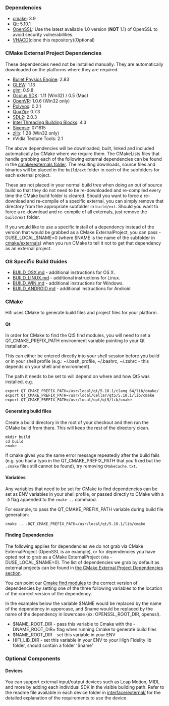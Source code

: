 ### Dependencies

- [cmake](https://cmake.org/download/):  3.9
- [Qt](https://www.qt.io/download-open-source):   5.10.1
- [OpenSSL](https://www.openssl.org/): Use the latest available 1.0 version (**NOT** 1.1) of OpenSSL to avoid security vulnerabilities.
- [VHACD](https://github.com/virneo/v-hacd)(clone this repository)(Optional)

### CMake External Project Dependencies

These dependencies need not be installed manually. They are automatically downloaded on the platforms where they are required.  
- [Bullet Physics Engine](https://github.com/bulletphysics/bullet3/releases):  2.83
- [GLEW](http://glew.sourceforge.net/):   1.13
- [glm](https://glm.g-truc.net/0.9.8/index.html):  0.9.8
- [Oculus SDK](https://developer.oculus.com/downloads/):   1.11 (Win32) / 0.5 (Mac)
- [OpenVR](https://github.com/ValveSoftware/openvr):   1.0.6 (Win32 only)
- [Polyvox](http://www.volumesoffun.com/):   0.2.1
- [QuaZip](https://sourceforge.net/projects/quazip/files/quazip/):   0.7.3
- [SDL2](https://www.libsdl.org/download-2.0.php):   2.0.3
- [Intel Threading Building Blocks](https://www.threadingbuildingblocks.org/):   4.3
- [Sixense](http://sixense.com/):   071615
- [zlib](http://www.zlib.net/):   1.28 (Win32 only)
- nVidia Texture Tools:   2.1

The above dependencies will be downloaded, built, linked and included automatically by CMake where we require them. The CMakeLists files that handle grabbing each of the following external dependencies can be found in the [cmake/externals folder](cmake/externals). The resulting downloads, source files and binaries will be placed in the `build/ext` folder in each of the subfolders for each external project.

These are not placed in your normal build tree when doing an out of source build so that they do not need to be re-downloaded and re-compiled every time the CMake build folder is cleared. Should you want to force a re-download and re-compile of a specific external, you can simply remove that directory from the appropriate subfolder in `build/ext`. Should you want to force a re-download and re-compile of all externals, just remove the `build/ext` folder.

If you would like to use a specific install of a dependency instead of the version that would be grabbed as a CMake ExternalProject, you can pass -DUSE\_LOCAL\_$NAME=0 (where $NAME is the name of the subfolder in [cmake/externals](cmake/externals)) when you run CMake to tell it not to get that dependency as an external project.

### OS Specific Build Guides

* [BUILD_OSX.md](BUILD_OSX.md) - additional instructions for OS X.
* [BUILD_LINUX.md](BUILD_LINUX.md) - additional instructions for Linux.
* [BUILD_WIN.md](BUILD_WIN.md) - additional instructions for Windows.
* [BUILD_ANDROID.md](BUILD_ANDROID.md) - additional instructions for Android

### CMake

Hifi uses CMake to generate build files and project files for your platform.

#### Qt

In order for CMake to find the Qt5 find modules, you will need to set a QT_CMAKE_PREFIX_PATH environment variable pointing to your Qt installation.

This can either be entered directly into your shell session before you build or in your shell profile (e.g.: ~/.bash_profile, ~/.bashrc, ~/.zshrc - this depends on your shell and environment).

The path it needs to be set to will depend on where and how Qt5 was installed. e.g.

    export QT_CMAKE_PREFIX_PATH=/usr/local/qt/5.10.1/clang_64/lib/cmake/
    export QT_CMAKE_PREFIX_PATH=/usr/local/Cellar/qt5/5.10.1/lib/cmake
    export QT_CMAKE_PREFIX_PATH=/usr/local/opt/qt5/lib/cmake

#### Generating build files

Create a build directory in the root of your checkout and then run the CMake build from there. This will keep the rest of the directory clean.

    mkdir build
    cd build
    cmake ..

If cmake gives you the same error message repeatedly after the build fails (e.g. you had a typo in the QT_CMAKE_PREFIX_PATH that you fixed but the `.cmake` files still cannot be found), try removing `CMakeCache.txt`.

#### Variables

Any variables that need to be set for CMake to find dependencies can be set as ENV variables in your shell profile, or passed directly to CMake with a `-D` flag appended to the `cmake ..` command.

For example, to pass the QT_CMAKE_PREFIX_PATH variable during build file generation:

    cmake .. -DQT_CMAKE_PREFIX_PATH=/usr/local/qt/5.10.1/lib/cmake

#### Finding Dependencies

The following applies for dependencies we do not grab via CMake ExternalProject (OpenSSL is an example), or for dependencies you have opted not to grab as a CMake ExternalProject (via -DUSE_LOCAL_$NAME=0). The list of dependencies we grab by default as external projects can be found in [the CMake External Project Dependencies section](#cmake-external-project-dependencies).

You can point our [Cmake find modules](cmake/modules/) to the correct version of dependencies by setting one of the three following variables to the location of the correct version of the dependency.

In the examples below the variable $NAME would be replaced by the name of the dependency in uppercase, and $name would be replaced by the name of the dependency in lowercase (ex: OPENSSL_ROOT_DIR, openssl).

* $NAME_ROOT_DIR - pass this variable to Cmake with the -DNAME_ROOT_DIR= flag when running Cmake to generate build files
* $NAME_ROOT_DIR - set this variable in your ENV
* HIFI_LIB_DIR - set this variable in your ENV to your High Fidelity lib folder, should contain a folder '$name'

### Optional Components

#### Devices

You can support external input/output devices such as Leap Motion, MIDI, and more by adding each individual SDK in the visible building path. Refer to the readme file available in each device folder in [interface/external/](interface/external) for the detailed explanation of the requirements to use the device.


